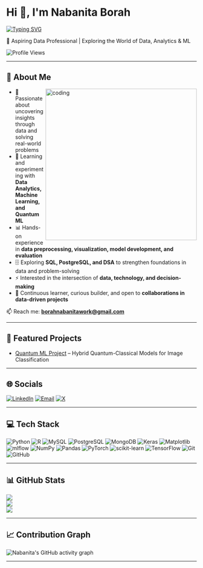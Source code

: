 # Hi 👋, I'm Nabanita Borah  

[![Typing SVG](https://readme-typing-svg.herokuapp.com?font=Fira+Code&duration=3000&pause=1000&color=36BCF7&width=500&lines=Aspiring+Data+Professional;Machine+Learning+Enthusiast;Exploring+Quantum+ML;Open+to+Collaborations)](https://git.io/typing-svg)

🚀 Aspiring Data Professional | Exploring the World of Data, Analytics & ML  

![Profile Views](https://komarev.com/ghpvc/?username=Nababorah9854&color=blueviolet)

---

## 🌟 About Me  
<img align="right" alt="coding" width="400" src="https://media.giphy.com/media/L1R1tvI9svkIWwpVYr/giphy.gif">

- 🎯 Passionate about uncovering insights through data and solving real-world problems  
- 🧠 Learning and experimenting with **Data Analytics, Machine Learning, and Quantum ML**  
- 📊 Hands-on experience in **data preprocessing, visualization, model development, and evaluation**  
- 🗄️ Exploring **SQL, PostgreSQL, and DSA** to strengthen foundations in data and problem-solving  
- ⚡ Interested in the intersection of **data, technology, and decision-making**  
- 🌱 Continuous learner, curious builder, and open to **collaborations in data-driven projects**  

📫 Reach me: **borahnabanitawork@gmail.com**

---

## 📂 Featured Projects
- [Quantum ML Project](https://github.com/Nababorah9854/quantum-ml-project) – Hybrid Quantum-Classical Models for Image Classification  

---

## 🌐 Socials
[![LinkedIn](https://img.shields.io/badge/LinkedIn-%230077B5.svg?logo=linkedin&logoColor=white)](https://linkedin.com/in/nabanita02) 
[![Email](https://img.shields.io/badge/Email-D14836?logo=gmail&logoColor=white)](mailto:borahnabanitawork@gmail.com) 
[![X](https://img.shields.io/badge/X-%23000000.svg?logo=x&logoColor=white)](https://x.com/mili_booo)

---

## 💻 Tech Stack
![Python](https://img.shields.io/badge/python-3670A0?style=for-the-badge&logo=python&logoColor=ffdd54) 
![R](https://img.shields.io/badge/r-%23276DC3.svg?style=for-the-badge&logo=r&logoColor=white) 
![MySQL](https://img.shields.io/badge/mysql-4479A1.svg?style=for-the-badge&logo=mysql&logoColor=white) 
![PostgreSQL](https://img.shields.io/badge/postgresql-%23316192.svg?style=for-the-badge&logo=postgresql&logoColor=white) 
![MongoDB](https://img.shields.io/badge/MongoDB-%234ea94b.svg?style=for-the-badge&logo=mongodb&logoColor=white) 
![Keras](https://img.shields.io/badge/Keras-%23D00000.svg?style=for-the-badge&logo=Keras&logoColor=white) 
![Matplotlib](https://img.shields.io/badge/Matplotlib-%23ffffff.svg?style=for-the-badge&logo=Matplotlib&logoColor=black) 
![mlflow](https://img.shields.io/badge/mlflow-%23000000.svg?style=for-the-badge&logo=mlflow&logoColor=blue) 
![NumPy](https://img.shields.io/badge/numpy-%23013243.svg?style=for-the-badge&logo=numpy&logoColor=white) 
![Pandas](https://img.shields.io/badge/pandas-%23150458.svg?style=for-the-badge&logo=pandas&logoColor=white) 
![PyTorch](https://img.shields.io/badge/PyTorch-%23EE4C2C.svg?style=for-the-badge&logo=PyTorch&logoColor=white) 
![scikit-learn](https://img.shields.io/badge/scikit--learn-%23F7931E.svg?style=for-the-badge&logo=scikit-learn&logoColor=white) 
![TensorFlow](https://img.shields.io/badge/TensorFlow-%23FF6F00.svg?style=for-the-badge&logo=TensorFlow&logoColor=white) 
![Git](https://img.shields.io/badge/git-%23F05033.svg?style=for-the-badge&logo=git&logoColor=white) 
![GitHub](https://img.shields.io/badge/github-%23121011.svg?style=for-the-badge&logo=github&logoColor=white)

---

## 📊 GitHub Stats
![](https://github-readme-stats.vercel.app/api?username=Nababorah9854&theme=tokyonight&hide_border=false&include_all_commits=true&count_private=false)<br/>
![](https://nirzak-streak-stats.vercel.app/?user=Nababorah9854&theme=tokyonight&hide_border=false)<br/>
![](https://github-readme-stats.vercel.app/api/top-langs/?username=Nababorah9854&theme=tokyonight&hide_border=false&include_all_commits=true&count_private=false&layout=compact)

---

## 📈 Contribution Graph
![Nabanita's GitHub activity graph](https://github-readme-activity-graph.vercel.app/graph?username=Nababorah9854&theme=tokyo-night)

---

<!-- Proudly created with GPRM ( https://gprm.itsvg.in ) -->
